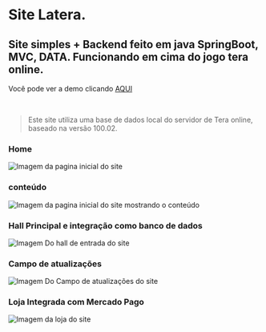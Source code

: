 #  Site Latera.
## Site simples + Backend feito em java SpringBoot, MVC, DATA. Funcionando em cima do jogo tera online.

Você pode ver a demo clicando [AQUI](http://playlatera.com:8081)

<br />

>Este site utiliza uma base de dados local do servidor de Tera online, baseado na versão 100.02.

### Home
![Imagem da pagina inicial do site](https://cdn.discordapp.com/attachments/1122605734115410144/1122621137508126911/Screenshot_1.png)


### conteúdo
![Imagem da pagina inicial do site mostrando o conteúdo](https://cdn.discordapp.com/attachments/1122605734115410144/1122621137965301851/Screenshot_2.png)


### Hall Principal e integração como banco de dados
![Imagem Do hall de entrada do site](https://cdn.discordapp.com/attachments/1122605734115410144/1122621138414096465/Screenshot_3.png)


### Campo de atualizações
![Imagem Do Campo de atualizações do site](https://cdn.discordapp.com/attachments/1122605734115410144/1122621138879660083/Screenshot_4.png)


### Loja Integrada com Mercado Pago
![Imagem da loja do site](https://cdn.discordapp.com/attachments/1122605734115410144/1122621139353604156/Screenshot_5.png)
